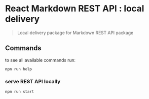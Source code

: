 React Markdown REST API : local delivery
===

> Local delivery package for Markdown REST API package


Commands
---

to see all available commands run:
```
npm run help
```


### serve REST API locally

```
npm run start
```
